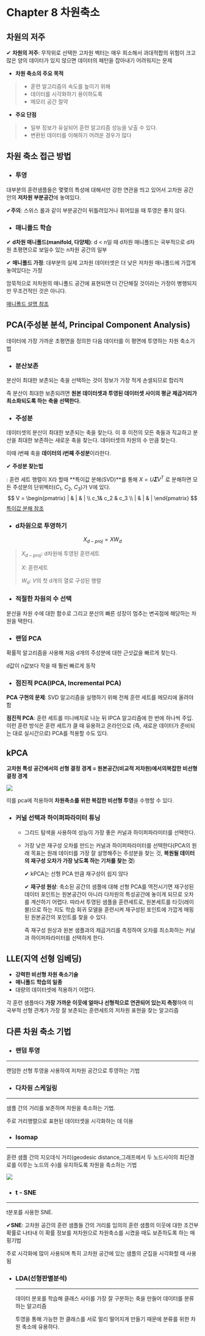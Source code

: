 # Chapter 8 차원축소

## 차원의 저주

✔ **차원의 저주**: 무작위로 선택한 고차원 벡터는 매우 희소해서 과대적합의 위험이 크고 많은 양의 데이터가 있지 않으면 데이터의 패턴을 잡아내기 어려워지는 문제

* **차원 축소의 주요 목적**

>* 훈련 알고리즘의 속도를 높이기 위해
>* 데이터를 시각화하기 용이하도록
>* 메모리 공간 절약

* **주요 단점**

>* 일부 정보가 유실되어 훈련 알고리즘 성능을 낮출 수 있다.
>* 변환된 데이터를 이해하기 어려운 경우가 많다

## 차원 축소 접근 방법

* ### 투영

대부분의 훈련샘플들은 몇몇의 특성에 대해서만 강한 연관을 띄고 있어서 고차원 공간 안의 **저차원 부분공간**에 놓여있다.

✔**주의**: 스위스 롤과 같이 부분공간이 뒤틀려있거나 휘어있을 때 투영은 좋지 않다.

* ### 매니폴드 학습

✔ **d차원 매니폴드(manifold, 다양체)**: d < n일 때 d차원 매니폴드는 국부적으로 d차원 초평면으로 보일수 있는 n차원 공간의 일부

✔ **매니폴드 가정**: 대부분의 실제 고차원 데이터셋은 더 낮은 저차원 매니폴드에 가깝게 놓여있다는 가정

암묵적으로 저차원의 매니폴드 공간에 표현되면 더 간단해질 것이라는 가정이 병행되지만 무조건적인 것은 아니다.

[매니폴드 설명 참조](https://deepinsight.tistory.com/124)

## PCA(주성분 분석, Principal Component Analysis)

데이터에 가장 가까운 초평면을 정의한 다음 데이터를 이 평면에 투영하는 차원 축소기법

* ### 분산보존

분산이 최대한 보존되는 축을 선택하는 것이 정보가 가장 적게 손샐되므로 합리적

즉 분산이 최대한 보존되려면 **원본 데이터셋과 투영된 데이터셋 사이의 평균 제곱거리가 최소화되도록 하는 축을 선택한다.**

* ### 주성분

데이터셋의 분산이 최대한 보존되는 축을 찾는다. 이 후 이전의 모든 축들과 직교하고 분산을 최대한 보존하는 새로운 축을 찾는다. 데이터셋의 차원의 수 만큼 찾는다.

이때 i번째 축을 **데이터의 i번째 주성분**이라한다. 

✔ **주성분 찾는법**

: 훈련 세트 행렬이 X라 할때 **특이값 분해(SVD)**를 통해 $X = U\boldsymbol{\varSigma}V^{T}$ 로 분해하면 모든 주성분의 단위벡터($C_1$, $C_2$, $C_3$)가 V에 있다.
$$
V = \begin{pmatrix}
| & | & | \\
c_1& c_2 & c_3  \\
| & | & |
\end{pmatrix}
$$
[특이값 분해 참조](https://angeloyeo.github.io/2019/08/01/SVD.html)

* ### d차원으로 투영하기

$$
X_{d-proj} = XW_d
$$

> $X_{d-proj}$: d차원에 투영된 훈련세트
>
> $X$: 훈련세트
>
> $W_d$: $V$의 첫 d개의 열로 구성된 행렬

* ### 적절한 차원의 수 선택

분산을 차원 수에 대한 함수로 그리고 분산의 빠른 성장이 멈추는 변곡점에 해당하는 차원을 택한다.

* ### 랜덤 PCA

확률적 알고리즘을 사용해 처음 d개의 주성분에 대한 근삿값을 빠르게 찾는다. 

d값이 n값보다 작을 때 훨씬 빠르게 동작

* ### 점진적 PCA(IPCA, Incremental PCA)

**PCA 구현의 문제**: SVD 알고리즘을 실행하기 위해 전체 훈련 세트를 메모리에 올려야 함

 **점진적 PCA**: 훈련 세트를 미니배치로 나눈 뒤 IPCA 알고리즘에 한 번에 하나씩 주입. 이런 훈련 방식은 훈련 세트가 클 때 유용하고 온라인으로 (즉, 새로운 데이터가 준비되는 대로 실시간으로) PCA를 적용할 수도 있다.

## kPCA

**고차원 특성 공간에서의 선형 결정 경계 = 원본공간(비교적 저차원)에서의복잡한 비선형 결정 경계**

![](C:\Users\pc\Desktop\kernel.PNG)

이를 pca에 적용하여 **차원축소를 위한 복잡한 비선형 투영**을 수행할 수 있다.

* ### 커널 선택과 하이퍼파라미터 튜닝

  * 그리드 탐색을 사용하여 성능이 가장 좋은 커널과 하이퍼파라미터를 선택한다.

  * 가장 낮은 재구성 오차를 만드는 커널과 하이퍼파라미터를 선택한다(PCA의 원래 목표는 원래 데이터를 가장 잘 설명해주는 주성분을 찾는 것, **복원될 데이터의 재구성 오차가 가장 낮도록 하는 기처를 찾는 것**)

    ✔ kPCA는 선형 PCA 만큼 재구성이 쉽지 않다

    ✔ **재구성 원상**: 축소된 공간의 샘플에 대해 선형 PCA를 역전시기면 재구성된 데이터 포인트는 원본공간이 아니라 다차원의 특성공간에 놓이게 되므로 오차를 계산하기 어렵다. 따라서 투영된 샘플을 훈련세트로, 원본세트를 타깃(레이블)으로 하는 지도 학습 회귀 모델을 훈련시켜 재구성된 포인트에 가깝게 매핑된 원본공간의 포인트를 찾을 수 있다.

    즉 재구성 원상과 원본 샘플과의 제곱거리를 측정하여 오차를 최소화하는 커널과 하이퍼파라미터를 선택하게 한다.

## LLE(지역 선형 임베딩)

* **강력한 비선형 차원 축소기술**
* **매니폴드 학습의 일종**
* 대량의 데이터셋에 적용하기 어렵다.

각 훈련 샘플마다 **가장 가까운 이웃에 얼마나 선형적으로 연관되어 있는지 측정**하여 이 국부적 선형 관계가 가장 잘 보존되는 훈련세트의 저차원 표현을 찾는 알고리즘

## 다른 차원 축소 기법

* ### 랜덤 투영

---

랜덤한 선형 투영을 사용하여 저차원 공간으로 투영하는 기법

* ### 다차원 스케일링

---

샘플 간의 거리를 보존하며 차원을 축소하는 기법.

주로 거리행렬으로 표현된 데이터셋을 시각화하는 데 이용

* ### Isomap

---

훈련 샘플 간의 지오데식 거리(geodesic distance,그래프에서 두 노드사이의 최단경로를 이루는 노드의 수)를 유지하도록 차원을 축소하는 기법

![](C:\Users\pc\Desktop\ㅑㅐㄴ.PNG)

* ### t - SNE

---

t분포를 사용한 SNE. 

✔**SNE**: 고차원 공간의 훈련 샘플들 간의 거리를 임의의 훈련 샘플의 이웃에 대한 조건부 확률로 나타내 이 확률 정보를 저차원으로 차원축소를 시켰을 때도 보존하도록 하는 매핑기법

주로 시각화에 많이 사용되며 특히 고차원 공간에 있는 샘플의 군집을 시각화할 때 사용됨

* ### LDA(선형판별분석)

  ---

  데이터 분포를 학습해 클래스 사이를 가장 잘 구분하는 축을 만들어 데이터를 분류하는 알고리즘

  투영을 통해 가능한 한 클래스를 서로 멀리 떨어지게 만들기 때문에 분류를 위한 차원 축소에 유용하다.





















